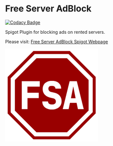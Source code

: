 # Free Server AdBlock
[![Codacy Badge](https://app.codacy.com/project/badge/Grade/e5d0d8080baa4f679d0c2f5d0ab173db)](https://www.codacy.com/gh/Grubsic/Free-Server-AdBlock/dashboard?utm_source=github.com&amp;utm_medium=referral&amp;utm_content=Grubsic/Free-Server-AdBlock&amp;utm_campaign=Badge_Grade)

Spigot Plugin for blocking ads on rented servers.

Please visit: [Free Server AdBlock Spigot Webpage](https://www.spigotmc.org/resources/free-server-adblock.86570/)

![FSA Logo](https://raw.githubusercontent.com/Grubsic/Free-Server-AdBlock/main/web-images/FreeServerAdBlockBig.png)
